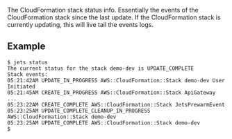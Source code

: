 The CloudFormation stack status info. Essentially the events of the CloudFormation stack since the last update. If the CloudFormation stack is currently updating, this will live tail the events logs.

## Example

    $ jets status
    The current status for the stack demo-dev is UPDATE_COMPLETE
    Stack events:
    05:21:42AM UPDATE_IN_PROGRESS AWS::CloudFormation::Stack demo-dev User Initiated
    05:21:45AM CREATE_IN_PROGRESS AWS::CloudFormation::Stack ApiGateway
    ...
    05:23:22AM CREATE_COMPLETE AWS::CloudFormation::Stack JetsPrewarmEvent
    05:23:25AM UPDATE_COMPLETE_CLEANUP_IN_PROGRESS AWS::CloudFormation::Stack demo-dev
    05:23:25AM UPDATE_COMPLETE AWS::CloudFormation::Stack demo-dev
    $